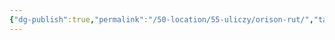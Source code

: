 ```yaml
---
{"dg-publish":true,"permalink":"/50-location/55-uliczy/orison-rut/","tags":["локация/улица"]}
---
```


